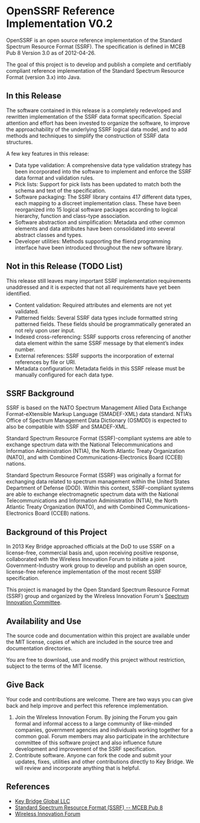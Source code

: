 OpenSSRF Reference Implementation V0.2
======================================

OpenSSRF is an open source reference implementation of the Standard Spectrum Resource Format (SSRF). The specification is defined in MCEB Pub 8 Version 3.0 as of 2012-04-26. 

The goal of this project is to develop and publish a complete and certifiably compliant reference implementation of the Standard Spectrum Resource Format (version 3.x) into Java.

In this Release
---------------
The software contained in this release is a completely redeveloped and rewritten implementation of the SSRF data format specification. Special attention and effort has been invested to organize the software, to improve the approachability of the underlying SSRF logical data model, and to add methods and techniques to simplify the construction of SSRF data structures.

A few key features in this release:

 * Data type validation: A comprehensive data type validation strategy has been incorporated into the software to implement and enforce the SSRF data format and validation rules.
 * Pick lists: Support for pick lists has been updated to match both the schema and text of the specification.
 * Software packaging: The SSRF library contains 417 different data types, each mapping to a discreet implementation class. These have been reorganized into 15 logical software packages according to logical hierarchy, function and class-type association.
 * Software abstraction and simplification: Metadata and other common elements and data attributes have been consolidated into several abstract classes and types.
 * Developer utilities: Methods supporting the fliend programming interface have been introduced throughout the new software library.

Not in this Release (TODO List)
-------------------------------
This release still leaves many important SSRF implementation requirements unaddressed and it is expected that not all requirements have yet been identified.

 * Content validation: Required attributes and elements are not yet validated.
 * Patterned fields: Several SSRF data types include formatted string patterned fields. These fields should be programmatically generated an not rely upon user input.
 * Indexed cross-referencing: SSRF supports cross referencing of another data element within the same SSRF message by that element’s index number.
 * External references: SSRF supports the incorporation of external references by file or URI.
 * Metadata configuration: Metadata fields in this SSRF release must be manually configured for each data type.

SSRF Background
---------------

SSRF is based on the NATO Spectrum Management Allied Data Exchange Format-eXtensible Markup Language
(SMADEF-XML) data standard. NTIA’s Office of Spectrum Management Data Dictionary (OSMDD) is expected to
also be compatible with SSRF and SMADEF-XML. 

Standard Spectrum Resource Format (SSRF)-compliant systems are able to exchange spectrum data with the
National Telecommunications and Information Administration (NTIA), the North Atlantic Treaty Organization
(NATO), and with Combined Communications-Electronics Board (CCEB) nations.

Standard Spectrum Resource Format (SSRF) was originally a format for exchanging data related to spectrum
management within the United States Department of Defense (DOD). Within this context, SSRF-compliant 
systems are able to exchange electromagnetic spectrum data with the National Telecommunications and Information
Administration (NTIA), the North Atlantic Treaty Organization (NATO), and with Combined
Communications-Electronics Board (CCEB) nations.

Background of this Project
--------------------------

In 2013 Key Bridge approached officials at the DoD to use SSRF on a license-free, commercial basis and,
upon receiving positive response, collaborated with the Wireless Innovation Forum to initiate 
a joint Government-Industry work group to develop and publish an open source, license-free reference 
implementation of the most recent SSRF specification. 

This project is managed by the Open Standard Spectrum Resource Format (SSRF) group and organized
by the Wireless Innovation Forum's [Spectrum Innovation Committee](http://groups.winnforum.org/spectrum_innovation_committee).

Availability and Use
--------------------

The source code and documentation within this project are available under the MIT license, copies of which are
included in the source tree and documentation directories.

You are free to download, use and modify this project without restriction, subject to the terms of the MIT license.

Give Back
---------

Your code and contributions are welcome. There are two ways you can give back and help improve and perfect this reference implementation.

 1. Join the Wireless Innovation Forum. By joining the Forum you gain formal and informal access to a large community of like-minded companies, government agencies and individuals working together for a common goal. Forum members may also participate in the architecture committee of this software project and also influence future development and improvement of the SSRF specification.
 2. Contribute software. Anyone can fork the code and submit your updates, fixes, utilities and other contributions directly to Key Bridge. We will review and incorporate anything that is helpful.

References
----------

 * [Key Bridge Global LLC](https://keybridgeglobal.com)
 * [Standard Spectrum Resource Format (SSRF) -- MCEB Pub 8](https://acc.dau.mil/CommunityBrowser.aspx?id=283273&lang=en-US)
 * [Wireless Innovation Forum](http://www.wirelessinnovation.org)



